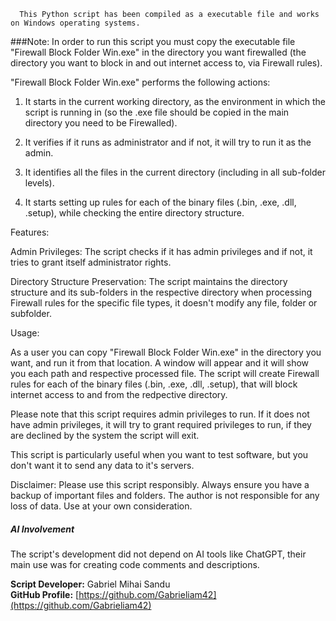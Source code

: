       This Python script has been compiled as a executable file and works on Windows operating systems.
###Note: In order to run this script you must copy the executable file "Firewall Block Folder Win.exe" in the directory you want firewalled (the directory you want to block in and out internet access to, via Firewall rules).


"Firewall Block Folder Win.exe" performs the following actions:

1. It starts in the current working directory, as the environment in which the script is running in (so the .exe file should be copied in the main directory you need to be Firewalled).

2. It verifies if it runs as administrator and if not, it will try to run it as the admin.

3. It identifies all the files in the current directory (including in all sub-folder levels).

4. It starts setting up rules for each of the binary files (.bin, .exe, .dll, .setup), while checking the entire directory structure.



Features:

Admin Privileges: The script checks if it has admin privileges and if not, it tries to grant itself administrator rights.

Directory Structure Preservation: The script maintains the directory structure and its sub-folders in the respective directory when processing Firewall rules for the specific file types, it doesn't modify any file, folder or subfolder.

Usage:

As a user you can copy "Firewall Block Folder Win.exe" in the directory you want, and run it from that location. A window will appear and it will show you each path and respective processed file.
The script will create Firewall rules for each of the binary files (.bin, .exe, .dll, .setup), that will block internet access to and from the redpective directory.

Please note that this script requires admin privileges to run. If it does not have admin privileges, it will try to grant required privileges to run, if they are declined by the system the script will exit.

This script is particularly useful when you want to test software, but you don't want it to send any data to it's servers.

Disclaimer: Please use this script responsibly. Always ensure you have a backup of important files and folders.
The author is not responsible for any loss of data. Use at your own consideration.



##### AI Involvement

The script's development did not depend on AI tools like ChatGPT, their main use was for creating code comments and descriptions.



**Script Developer:** Gabriel Mihai Sandu  
**GitHub Profile:** [https://github.com/Gabrieliam42](https://github.com/Gabrieliam42)
